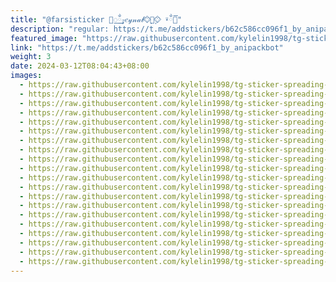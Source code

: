 ```yaml
---
title: "@farsisticker 🌙꯭ྂ𝓏𝑒𝓎𝓃𝒶𝒷♡⃟ٜٖٜٖٜ🦋⃟ٜٖٜٖٜ♡ٜٖٜ ⍣ྂ꛱🌙"
description: "regular: https://t.me/addstickers/b62c586cc096f1_by_anipackbot"
featured_image: "https://raw.githubusercontent.com/kylelin1998/tg-sticker-spreading-worldwide-images/main/img/2267a1df-ee40-43c7-b487-cdf22f563c2d.jpg"
link: "https://t.me/addstickers/b62c586cc096f1_by_anipackbot"
weight: 3
date: 2024-03-12T08:04:43+08:00
images:
  - https://raw.githubusercontent.com/kylelin1998/tg-sticker-spreading-worldwide-images/main/img/2267a1df-ee40-43c7-b487-cdf22f563c2d.jpg
  - https://raw.githubusercontent.com/kylelin1998/tg-sticker-spreading-worldwide-images/main/img/45087073-276a-4401-8663-6e12da283edb.jpg
  - https://raw.githubusercontent.com/kylelin1998/tg-sticker-spreading-worldwide-images/main/img/f95932c5-e455-44b3-8276-13dc8cfea5e5.jpg
  - https://raw.githubusercontent.com/kylelin1998/tg-sticker-spreading-worldwide-images/main/img/fa73de87-4b0e-4b57-a4c5-0b5f8db4e3a6.jpg
  - https://raw.githubusercontent.com/kylelin1998/tg-sticker-spreading-worldwide-images/main/img/7fa5e99b-4e6e-4208-bb86-91044526050c.jpg
  - https://raw.githubusercontent.com/kylelin1998/tg-sticker-spreading-worldwide-images/main/img/55a9782c-a184-405e-b367-86a7a646d484.jpg
  - https://raw.githubusercontent.com/kylelin1998/tg-sticker-spreading-worldwide-images/main/img/d5c340b1-b578-45a4-b05b-56b94abf42f8.jpg
  - https://raw.githubusercontent.com/kylelin1998/tg-sticker-spreading-worldwide-images/main/img/ccee6a35-dc6d-4798-ba34-b5105f4675e5.jpg
  - https://raw.githubusercontent.com/kylelin1998/tg-sticker-spreading-worldwide-images/main/img/44ce7812-cf59-4ef4-9aaf-17621d3321c6.jpg
  - https://raw.githubusercontent.com/kylelin1998/tg-sticker-spreading-worldwide-images/main/img/3dee3c6f-d02c-4dcc-b19c-9b67b03fd4d1.jpg
  - https://raw.githubusercontent.com/kylelin1998/tg-sticker-spreading-worldwide-images/main/img/35d1dcd5-d804-4678-9367-10aaf5560d1d.jpg
  - https://raw.githubusercontent.com/kylelin1998/tg-sticker-spreading-worldwide-images/main/img/d7787739-d39a-4fdd-a48f-72c0e5a42391.jpg
  - https://raw.githubusercontent.com/kylelin1998/tg-sticker-spreading-worldwide-images/main/img/d0ec8577-5fe8-4823-b7ef-b9fbf41d8e0e.jpg
  - https://raw.githubusercontent.com/kylelin1998/tg-sticker-spreading-worldwide-images/main/img/ee0dcd67-4670-46fa-bcc3-dc179c17a7a8.jpg
  - https://raw.githubusercontent.com/kylelin1998/tg-sticker-spreading-worldwide-images/main/img/1ad42119-7ee8-433f-9aa4-ef8916c9fa70.jpg
  - https://raw.githubusercontent.com/kylelin1998/tg-sticker-spreading-worldwide-images/main/img/c35c71a3-ea36-40a9-a102-2a8750c423d2.jpg
  - https://raw.githubusercontent.com/kylelin1998/tg-sticker-spreading-worldwide-images/main/img/eaf45f9e-8ed8-4d07-8ecd-8ab5f3ceeedd.jpg
  - https://raw.githubusercontent.com/kylelin1998/tg-sticker-spreading-worldwide-images/main/img/d4eb0963-aa95-464a-ae29-fcd3792a80c2.jpg
  - https://raw.githubusercontent.com/kylelin1998/tg-sticker-spreading-worldwide-images/main/img/e352335e-0261-4b75-8baf-38bcfd1c3dde.jpg
  - https://raw.githubusercontent.com/kylelin1998/tg-sticker-spreading-worldwide-images/main/img/70626d12-9129-4529-bc3a-4587a1a04be3.jpg
---
```

